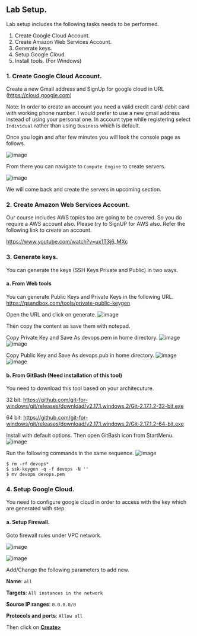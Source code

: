 ## Lab Setup.
Lab setup includes the following tasks needs to be performed.
1. Create Google Cloud Account.
2. Create Amazon Web Services Account.
3. Generate keys.
4. Setup Google Cloud.
5. Install tools. (For Windows)

### 1. Create Google Cloud Account.

Create a new Gmail address and SignUp for google cloud in URL (https://cloud.google.com) 

Note:   In order to create an account you need a valid credit card/ debit card with working phone number.
        I would prefer to use a new gmail address instead of using your personal one.
        In account type while registering select `Individual` rather than using `Business` which is default.

Once you login and after few minutes you will look the console page as follows.

![image](https://user-images.githubusercontent.com/29029753/41230048-f4276c2a-6d9b-11e8-8cfa-bbd2a6d51bea.png)

From there you can navigate to `Compute Engine` to create servers.

![image](https://user-images.githubusercontent.com/29029753/41230112-38088438-6d9c-11e8-8a43-b8dd06c7f641.png)

We will come back and create the servers in upcoming section.

### 2. Create Amazon Web Services Account.

Our course includes AWS topics too are going to be covered. So you do require a AWS account also. Please try to SignUP for AWS also.
Refer the following link to create an account.

https://www.youtube.com/watch?v=ux1T3j6_MXc

### 3. Generate keys.

You can generate the keys (SSH Keys Private and Public) in two ways.
    
####    a. From Web tools
You can generate Public Keys and Private Keys in the following URL.
https://qsandbox.com/tools/private-public-keygen

Open the URL and click on generate.
 ![image](https://user-images.githubusercontent.com/29029753/41242316-cbac7d0a-6dbc-11e8-89a1-262093c37df5.png)
 
Then copy the content as save them with notepad.

Copy Private Key and Save As devops.pem in home directory.
    ![image](https://user-images.githubusercontent.com/29029753/41242599-a108fa28-6dbd-11e8-938d-e094f2fc161a.png)
    ![image](https://user-images.githubusercontent.com/29029753/41242694-d4b4b7c2-6dbd-11e8-8d52-08e4176de342.png)
    
Copy Public Key and Save As devops.pub in home directory.
    ![image](https://user-images.githubusercontent.com/29029753/41242755-fedeba70-6dbd-11e8-827a-c5ed69daa073.png)
    ![image](https://user-images.githubusercontent.com/29029753/41242811-20edba76-6dbe-11e8-9442-b500cb19f1cd.png)

####    b. From GitBash (Need installation of this tool)
You need to download this tool based on your architecuture.

32 bit: https://github.com/git-for-windows/git/releases/download/v2.17.1.windows.2/Git-2.17.1.2-32-bit.exe

64 bit: https://github.com/git-for-windows/git/releases/download/v2.17.1.windows.2/Git-2.17.1.2-64-bit.exe

Install with default options.
Then open GitBash icon from StartMenu.
![image](https://user-images.githubusercontent.com/29029753/41243174-2aa5c454-6dbf-11e8-8f8c-69afd4c39c33.png)

Run the following commands in the same sequence.
![image](https://user-images.githubusercontent.com/29029753/41243324-7e0ebfec-6dbf-11e8-8e21-b851505bde47.png)

```
$ rm -rf devops*
$ ssk-keygen -q -f devops -N ''
$ mv devops devops.pem
```
### 4. Setup Google Cloud.     
You need to configure google cloud in order to access with the key which are generated with step.

####    a. Setup Firewall.

Goto firewall rules under VPC network. 

![image](https://user-images.githubusercontent.com/29029753/41243706-7812362c-6dc0-11e8-85ef-77de139342af.png)

![image](https://user-images.githubusercontent.com/29029753/41243752-9c4943a0-6dc0-11e8-9b25-af4c1ea2a474.png)

Add/Change the following parameters to add new.

<b><b>Name</b></b>: `all`
    
<b><b>Targets</b></b>: `All instances in the network`
    
<b><b>Source IP ranges</b></b>: `0.0.0.0/0`
    
<b><b>Protocols and ports</b></b>: `Allow all`    
    
Then click on <b><u>Create></b></u>


